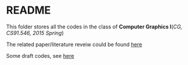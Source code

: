 README
====

This folder stores all the codes in the class of **Computer Graphics I**(*CG, CS91.546, 2015 Spring*)

The related paper/literature reveiw could be found [here](https://github.com/deercoder/exp-code/tree/master/latex/CG)

Some draft codes, see [here](https://github.com/deercoder/exp-code/tree/master/HTML5)
